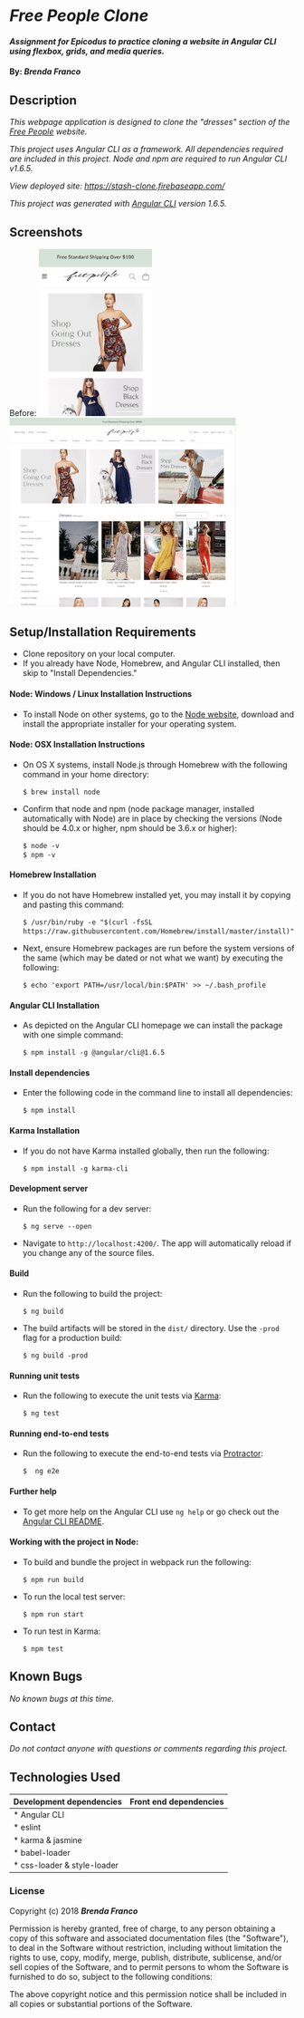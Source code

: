 # _Free People Clone_

#### _Assignment for Epicodus to practice cloning a website in Angular CLI using flexbox, grids, and media queries._

#### By: _**Brenda Franco**_

## Description

_This webpage application is designed to clone the
"dresses" section of the [Free People](https://www.freepeople.com/dresses/) website._

_This project uses Angular CLI as a framework. All dependencies required are included in this project. Node and npm are required to run Angular CLI v1.6.5._

_View deployed site: https://stash-clone.firebaseapp.com/_

_This project was generated with [Angular CLI](https://github.com/angular/angular-cli) version 1.6.5._

## Screenshots

Before:
<img src="https://github.com/brenderbee/building-layouts/blob/master/src/assets/readme-img/mobile-og.png?raw=true" width="200" />
<img src="https://github.com/brenderbee/building-layouts/blob/master/src/assets/readme-img/desktop-og.png?raw=true" width="400" />

## Setup/Installation Requirements

* Clone repository on your local computer.
* If you already have Node, Homebrew, and Angular CLI installed, then skip to "Install Dependencies."

#### Node: Windows / Linux Installation Instructions
  * To install Node on other systems, go to the <a href="https://nodejs.org/en/">Node website</a>, download and install the appropriate installer for your operating system.

#### Node: OSX Installation Instructions
  * On OS X systems, install Node.js through Homebrew with the following command in your home directory:
    ```
    $ brew install node
    ```
  * Confirm that node and npm (node package manager, installed automatically with Node) are in place by checking the versions (Node should be 4.0.x or higher, npm should be 3.6.x or higher):
    ```
    $ node -v
    $ npm -v
    ```
#### Homebrew Installation
  * If you do not have Homebrew installed yet, you may install it by copying and pasting this command:
    ```
    $ /usr/bin/ruby -e "$(curl -fsSL https://raw.githubusercontent.com/Homebrew/install/master/install)"
    ```
  * Next, ensure Homebrew packages are run before the system versions of the same (which may be dated or not what we want) by executing the following:
    ```
    $ echo 'export PATH=/usr/local/bin:$PATH' >> ~/.bash_profile
    ```
#### Angular CLI Installation
  * As depicted on the Angular CLI homepage we can install the package with one simple command:
    ```
    $ npm install -g @angular/cli@1.6.5
    ```
#### Install dependencies
  * Enter the following code in the command line to install all dependencies:
    ```
    $ npm install
    ```
#### Karma Installation
  * If you do not have Karma installed globally, then run the following:
    ```
    $ npm install -g karma-cli
    ```

#### Development server
  * Run the following for a dev server:
    ```
    $ ng serve --open
    ```
  * Navigate to `http://localhost:4200/`. The app will automatically reload if you change any of the source files.

#### Build
  * Run the following to build the project:
    ```
    $ ng build
    ```
  * The build artifacts will be stored in the `dist/` directory. Use the `-prod` flag for a production build:
    ```
    $ ng build -prod
    ```
#### Running unit tests
  * Run the following to execute the unit tests via [Karma](https://karma-runner.github.io):
    ```
    $ ng test
    ```
#### Running end-to-end tests
  * Run the following to execute the end-to-end tests via [Protractor](http://www.protractortest.org/):
    ```
    $  ng e2e
    ```
#### Further help
  * To get more help on the Angular CLI use `ng help` or go check out the [Angular CLI README](https://github.com/angular/angular-cli/blob/master/README.md).

#### Working with the project in Node:
  * To build and bundle the project in webpack run the following:
    ```
    $ npm run build
    ```
  * To run the local test server:
    ```
    $ npm run start
    ```
  * To run test in Karma:
    ```
    $ npm test
    ```

## Known Bugs
_No known bugs at this time._

## Contact
_Do not contact anyone with questions or comments regarding this project._

## Technologies Used
| Development dependencies | Front end dependencies |
| :------------ | :------------- |
| * Angular CLI | |
| * eslint |  |
| * karma & jasmine | |
| * babel-loader |  |
| * css-loader & style-loader | | |


### License
Copyright (c) 2018 ****_Brenda Franco_****

Permission is hereby granted, free of charge, to any person obtaining a copy of this software and associated documentation files (the "Software"), to deal in the Software without restriction, including without limitation the rights to use, copy, modify, merge, publish, distribute, sublicense, and/or sell copies of the Software, and to permit persons to whom the Software is furnished to do so, subject to the following conditions:

The above copyright notice and this permission notice shall be included in all copies or substantial portions of the Software.
